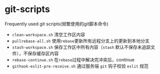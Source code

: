 # git-scripts
Frequently used git scripts(频繁使用的git脚本命令)

- `clean-workspace.sh` 清空工作区内容
- `pullrebase-all.sh` 使用`rebase`更新所有远程分支上的更新到本地分支
- `stash-workspace.sh` 保存工作区中所有内容（`stash` 默认不保存未追踪文件），不保存缓存区内容
- `rebase-continue.sh` 在`rebase`过程中解决完冲突后，continue
- `githook-eslit-pre-receive.sh` 通过服务端 `git` 钩子校验 `eslit` 规范

